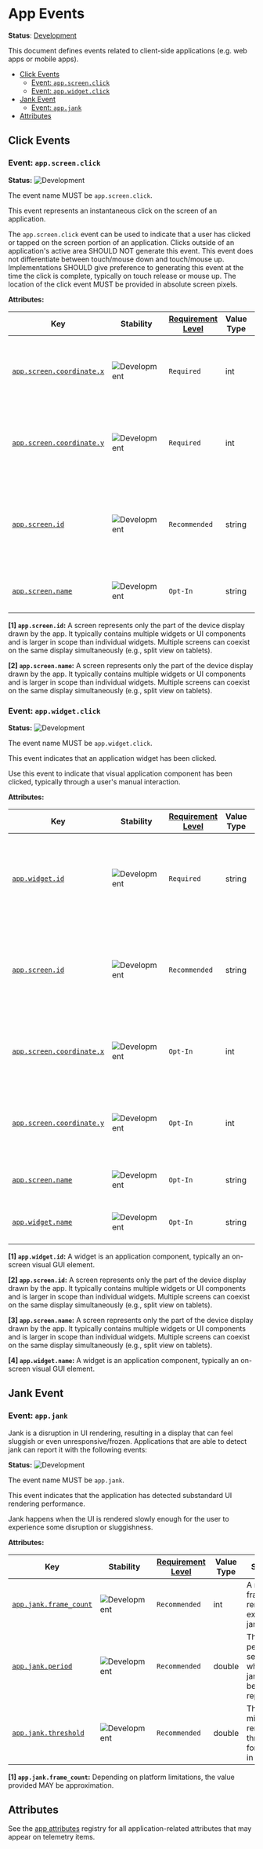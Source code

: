 <!--- Hugo front matter used to generate the website version of this page:
linkTitle: Events
--->

# App Events

**Status**: [Development][DocumentStatus]

This document defines events related to client-side applications
(e.g. web apps or mobile apps).

<!-- toc -->

- [Click Events](#click-events)
  - [Event: `app.screen.click`](#event-appscreenclick)
  - [Event: `app.widget.click`](#event-appwidgetclick)
- [Jank Event](#jank-event)
  - [Event: `app.jank`](#event-appjank)
- [Attributes](#attributes)

<!-- tocstop -->

## Click Events

### Event: `app.screen.click`

<!-- semconv event.app.screen.click -->
<!-- NOTE: THIS TEXT IS AUTOGENERATED. DO NOT EDIT BY HAND. -->
<!-- see templates/registry/markdown/snippet.md.j2 -->
<!-- prettier-ignore-start -->
<!-- markdownlint-capture -->
<!-- markdownlint-disable -->

**Status:** ![Development](https://img.shields.io/badge/-development-blue)

The event name MUST be `app.screen.click`.

This event represents an instantaneous click on the screen of an application.

The `app.screen.click` event can be used to indicate that a user has clicked or tapped on the screen portion of an application. Clicks outside of an application's active area SHOULD NOT generate this event. This event does not differentiate between touch/mouse down and touch/mouse up. Implementations SHOULD give preference to generating this event at the time the click is complete, typically on touch release or mouse up. The location of the click event MUST be provided in absolute screen pixels.

**Attributes:**

| Key | Stability | [Requirement Level](https://opentelemetry.io/docs/specs/semconv/general/attribute-requirement-level/) | Value Type | Summary | Example Values |
|---|---|---|---|---|---|
| [`app.screen.coordinate.x`](/docs/registry/attributes/app.md) | ![Development](https://img.shields.io/badge/-development-blue) | `Required` | int | The x (horizontal) coordinate of a screen coordinate, in screen pixels. | `0`; `131` |
| [`app.screen.coordinate.y`](/docs/registry/attributes/app.md) | ![Development](https://img.shields.io/badge/-development-blue) | `Required` | int | The y (vertical) component of a screen coordinate, in screen pixels. | `12`; `99` |
| [`app.screen.id`](/docs/registry/attributes/app.md) | ![Development](https://img.shields.io/badge/-development-blue) | `Recommended` | string | An identifier that uniquely differentiates this screen from other screens in the same application. [1] | `f9bc787d-ff05-48ad-90e1-fca1d46130b3`; `com.example.app.MainActivity`; `com.example.shop.ProductDetailFragment`; `MyApp.ProfileView`; `MyApp.ProfileViewController` |
| [`app.screen.name`](/docs/registry/attributes/app.md) | ![Development](https://img.shields.io/badge/-development-blue) | `Opt-In` | string | The name of an application screen. [2] | `MainActivity`; `ProductDetailFragment`; `ProfileView`; `ProfileViewController` |

**[1] `app.screen.id`:** A screen represents only the part of the device display drawn by the app. It typically contains multiple widgets or UI components and is larger in scope than individual widgets. Multiple screens can coexist on the same display simultaneously (e.g., split view on tablets).

**[2] `app.screen.name`:** A screen represents only the part of the device display drawn by the app. It typically contains multiple widgets or UI components and is larger in scope than individual widgets. Multiple screens can coexist on the same display simultaneously (e.g., split view on tablets).

<!-- markdownlint-restore -->
<!-- prettier-ignore-end -->
<!-- END AUTOGENERATED TEXT -->
<!-- endsemconv -->

### Event: `app.widget.click`

<!-- semconv event.app.widget.click -->
<!-- NOTE: THIS TEXT IS AUTOGENERATED. DO NOT EDIT BY HAND. -->
<!-- see templates/registry/markdown/snippet.md.j2 -->
<!-- prettier-ignore-start -->
<!-- markdownlint-capture -->
<!-- markdownlint-disable -->

**Status:** ![Development](https://img.shields.io/badge/-development-blue)

The event name MUST be `app.widget.click`.

This event indicates that an application widget has been clicked.

Use this event to indicate that visual application component has been clicked, typically through a user's manual interaction.

**Attributes:**

| Key | Stability | [Requirement Level](https://opentelemetry.io/docs/specs/semconv/general/attribute-requirement-level/) | Value Type | Summary | Example Values |
|---|---|---|---|---|---|
| [`app.widget.id`](/docs/registry/attributes/app.md) | ![Development](https://img.shields.io/badge/-development-blue) | `Required` | string | An identifier that uniquely differentiates this widget from other widgets in the same application. [1] | `f9bc787d-ff05-48ad-90e1-fca1d46130b3`; `submit_order_1829` |
| [`app.screen.id`](/docs/registry/attributes/app.md) | ![Development](https://img.shields.io/badge/-development-blue) | `Recommended` | string | An identifier that uniquely differentiates this screen from other screens in the same application. [2] | `f9bc787d-ff05-48ad-90e1-fca1d46130b3`; `com.example.app.MainActivity`; `com.example.shop.ProductDetailFragment`; `MyApp.ProfileView`; `MyApp.ProfileViewController` |
| [`app.screen.coordinate.x`](/docs/registry/attributes/app.md) | ![Development](https://img.shields.io/badge/-development-blue) | `Opt-In` | int | The x (horizontal) coordinate of a screen coordinate, in screen pixels. | `0`; `131` |
| [`app.screen.coordinate.y`](/docs/registry/attributes/app.md) | ![Development](https://img.shields.io/badge/-development-blue) | `Opt-In` | int | The y (vertical) component of a screen coordinate, in screen pixels. | `12`; `99` |
| [`app.screen.name`](/docs/registry/attributes/app.md) | ![Development](https://img.shields.io/badge/-development-blue) | `Opt-In` | string | The name of an application screen. [3] | `MainActivity`; `ProductDetailFragment`; `ProfileView`; `ProfileViewController` |
| [`app.widget.name`](/docs/registry/attributes/app.md) | ![Development](https://img.shields.io/badge/-development-blue) | `Opt-In` | string | The name of an application widget. [4] | `submit`; `attack`; `Clear Cart` |

**[1] `app.widget.id`:** A widget is an application component, typically an on-screen visual GUI element.

**[2] `app.screen.id`:** A screen represents only the part of the device display drawn by the app. It typically contains multiple widgets or UI components and is larger in scope than individual widgets. Multiple screens can coexist on the same display simultaneously (e.g., split view on tablets).

**[3] `app.screen.name`:** A screen represents only the part of the device display drawn by the app. It typically contains multiple widgets or UI components and is larger in scope than individual widgets. Multiple screens can coexist on the same display simultaneously (e.g., split view on tablets).

**[4] `app.widget.name`:** A widget is an application component, typically an on-screen visual GUI element.

<!-- markdownlint-restore -->
<!-- prettier-ignore-end -->
<!-- END AUTOGENERATED TEXT -->
<!-- endsemconv -->

## Jank Event

### Event: `app.jank`

Jank is a disruption in UI rendering, resulting in a display that can feel
sluggish or even unresponsive/frozen. Applications that are able to detect
jank can report it with the following events:

<!-- semconv event.app.jank -->
<!-- NOTE: THIS TEXT IS AUTOGENERATED. DO NOT EDIT BY HAND. -->
<!-- see templates/registry/markdown/snippet.md.j2 -->
<!-- prettier-ignore-start -->
<!-- markdownlint-capture -->
<!-- markdownlint-disable -->

**Status:** ![Development](https://img.shields.io/badge/-development-blue)

The event name MUST be `app.jank`.

This event indicates that the application has detected substandard UI rendering performance.

Jank happens when the UI is rendered slowly enough for the user to experience some disruption or sluggishness.

**Attributes:**

| Key | Stability | [Requirement Level](https://opentelemetry.io/docs/specs/semconv/general/attribute-requirement-level/) | Value Type | Summary | Example Values |
|---|---|---|---|---|---|
| [`app.jank.frame_count`](/docs/registry/attributes/app.md) | ![Development](https://img.shields.io/badge/-development-blue) | `Recommended` | int | A number of frame renders that experienced jank. [1] | `9`; `42` |
| [`app.jank.period`](/docs/registry/attributes/app.md) | ![Development](https://img.shields.io/badge/-development-blue) | `Recommended` | double | The time period, in seconds, for which this jank is being reported. | `1.0`; `5.0`; `10.24` |
| [`app.jank.threshold`](/docs/registry/attributes/app.md) | ![Development](https://img.shields.io/badge/-development-blue) | `Recommended` | double | The minimum rendering threshold for this jank, in seconds. | `0.016`; `0.7`; `1.024` |

**[1] `app.jank.frame_count`:** Depending on platform limitations, the value provided MAY be approximation.

<!-- markdownlint-restore -->
<!-- prettier-ignore-end -->
<!-- END AUTOGENERATED TEXT -->
<!-- endsemconv -->

## Attributes

See the [app attributes](/docs/registry/attributes/app.md) registry for all
application-related attributes that may appear on telemetry items.

[DocumentStatus]: https://opentelemetry.io/docs/specs/otel/document-status
